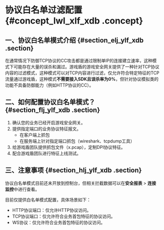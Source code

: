 # 协议白名单过滤配置 {#concept_lwl_xlf_xdb .concept}

## 一、协议白名单模式介绍 {#section_elj_ylf_xdb .section}

在通常情况下防御TCP协议的CC攻击都是通过限制单IP的连接建立速率，这种模式下可能存在大量的误杀和漏过。游戏盾的游戏安全网关提供了一种针对TCP协议内容的过滤模式，这种模式可以对TCP内容进行过滤，仅允许符合特定特征的TCP流量通过游戏盾，这种模式**不需要接入SDK且误杀率为0%**，但针对协议模拟类的功能不具备防御能力（例如HTTP协议的CC）。

## 二、如何配置协议白名单模式？ {#section_flj_ylf_xdb .section}

1.  确认您的业务已经开启游戏安全网关。
2.  提供指定端口的业务协议特征报文。
    -   在客户端上抓包
    -   在服务端上针对指定端口抓包（wireshark、tcpdump工具）
3.  给游戏盾团队提供抓包文件（x.pcap），定制DPI协议特征。
4.  配合游戏盾团队进行特征上线测试。

## 三、注意事项 {#section_hlj_ylf_xdb .section}

协议白名单模式目前还未开放到控制台，但相关拦截数据可以在**安全报表** \> **连接监控**中进行查看。

目前仅提供白名单模式配置，具体场景如下：

-   HTTP协议端口：仅允许HTTP协议访问。
-   TCP协议端口：仅允许符合业务首包特征的协议访问。
-   WS协议：仅允许符合业务首包特征的协议访问。

